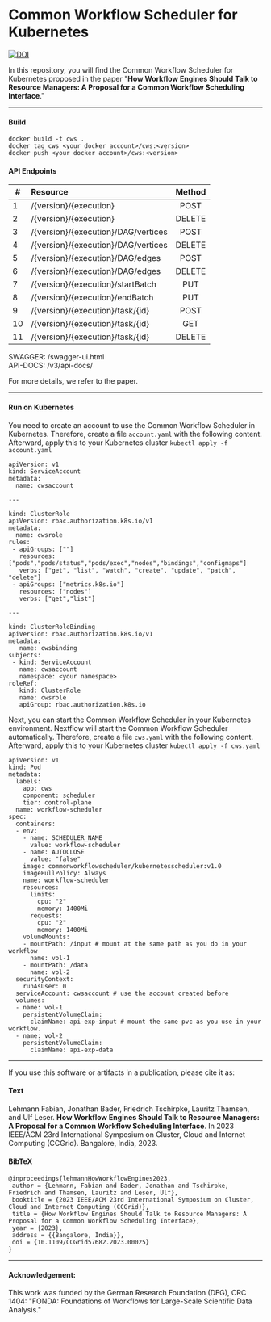 # Common Workflow Scheduler for Kubernetes
[![DOI](https://zenodo.org/badge/596122315.svg)](https://zenodo.org/badge/latestdoi/596122315)

In this repository, you will find the Common Workflow Scheduler for Kubernetes proposed in the paper "**How Workflow Engines Should Talk to Resource Managers: A Proposal for a Common Workflow Scheduling Interface**."

---
#### Build
```
docker build -t cws .
docker tag cws <your docker account>/cws:<version>
docker push <your docker account>/cws:<version>
```

#### API Endpoints

| #  | Resource                            | Method |
| -- | :---------------------------------- | :----: |
| 1  | /{version}/{execution}              | POST   |
| 2  | /{version}/{execution}              | DELETE |
| 3  | /{version}/{execution}/DAG/vertices | POST   |
| 4  | /{version}/{execution}/DAG/vertices | DELETE |
| 5  | /{version}/{execution}/DAG/edges    | POST   |
| 6  | /{version}/{execution}/DAG/edges    | DELETE |
| 7  | /{version}/{execution}/startBatch   | PUT    |
| 8  | /{version}/{execution}/endBatch     | PUT    |
| 9  | /{version}/{execution}/task/{id}    | POST   |
| 10 | /{version}/{execution}/task/{id}    | GET    |
| 11 | /{version}/{execution}/task/{id}    | DELETE |

SWAGGER:  /swagger-ui.html <br>
API-DOCS: /v3/api-docs/

For more details, we refer to the paper.

---

#### Run on Kubernetes
You need to create an account to use the Common Workflow Scheduler in Kubernetes.
Therefore, create a file `account.yaml` with the following content.
Afterward, apply this to your Kubernetes cluster `kubectl apply -f account.yaml`
```
apiVersion: v1
kind: ServiceAccount
metadata:
  name: cwsaccount

---

kind: ClusterRole
apiVersion: rbac.authorization.k8s.io/v1
metadata:
  name: cwsrole
rules:
 - apiGroups: [""]
   resources: ["pods","pods/status","pods/exec","nodes","bindings","configmaps"]
   verbs: ["get", "list", "watch", "create", "update", "patch", "delete"]
 - apiGroups: ["metrics.k8s.io"]
   resources: ["nodes"]
   verbs: ["get","list"]

---

kind: ClusterRoleBinding
apiVersion: rbac.authorization.k8s.io/v1
metadata:
   name: cwsbinding
subjects:
 - kind: ServiceAccount
   name: cwsaccount
   namespace: <your namespace>
roleRef:
   kind: ClusterRole
   name: cwsrole
   apiGroup: rbac.authorization.k8s.io
```

Next, you can start the Common Workflow Scheduler in your Kubernetes environment. 
Nextflow will start the Common Workflow Scheduler automatically.
Therefore, create a file `cws.yaml` with the following content.
Afterward, apply this to your Kubernetes cluster `kubectl apply -f cws.yaml`

```
apiVersion: v1
kind: Pod
metadata:
  labels:
    app: cws
    component: scheduler
    tier: control-plane
  name: workflow-scheduler
spec:
  containers:
  - env:
    - name: SCHEDULER_NAME
      value: workflow-scheduler
    - name: AUTOCLOSE
      value: "false"
    image: commonworkflowscheduler/kubernetesscheduler:v1.0
    imagePullPolicy: Always
    name: workflow-scheduler
    resources:
      limits:
        cpu: "2"
        memory: 1400Mi
      requests:
        cpu: "2"
        memory: 1400Mi
    volumeMounts:
    - mountPath: /input # mount at the same path as you do in your workflow
      name: vol-1
    - mountPath: /data
      name: vol-2
  securityContext:
    runAsUser: 0
  serviceAccount: cwsaccount # use the account created before
  volumes:
  - name: vol-1
    persistentVolumeClaim:
      claimName: api-exp-input # mount the same pvc as you use in your workflow.
  - name: vol-2
    persistentVolumeClaim:
      claimName: api-exp-data
```

---

If you use this software or artifacts in a publication, please cite it as:

#### Text
Lehmann Fabian, Jonathan Bader, Friedrich Tschirpke, Lauritz Thamsen, and Ulf Leser. **How Workflow Engines Should Talk to Resource Managers: A Proposal for a Common Workflow Scheduling Interface**. In 2023 IEEE/ACM 23rd International Symposium on Cluster, Cloud and Internet Computing (CCGrid). Bangalore, India, 2023.

#### BibTeX
```
@inproceedings{lehmannHowWorkflowEngines2023,
 author = {Lehmann, Fabian and Bader, Jonathan and Tschirpke, Friedrich and Thamsen, Lauritz and Leser, Ulf},
 booktitle = {2023 IEEE/ACM 23rd International Symposium on Cluster, Cloud and Internet Computing (CCGrid)},
 title = {How Workflow Engines Should Talk to Resource Managers: A Proposal for a Common Workflow Scheduling Interface},
 year = {2023},
 address = {{Bangalore, India}},
 doi = {10.1109/CCGrid57682.2023.00025}
}
```
---
#### Acknowledgement:
This work was funded by the German Research Foundation (DFG), CRC 1404: "FONDA: Foundations of Workflows for Large-Scale Scientific Data Analysis." 